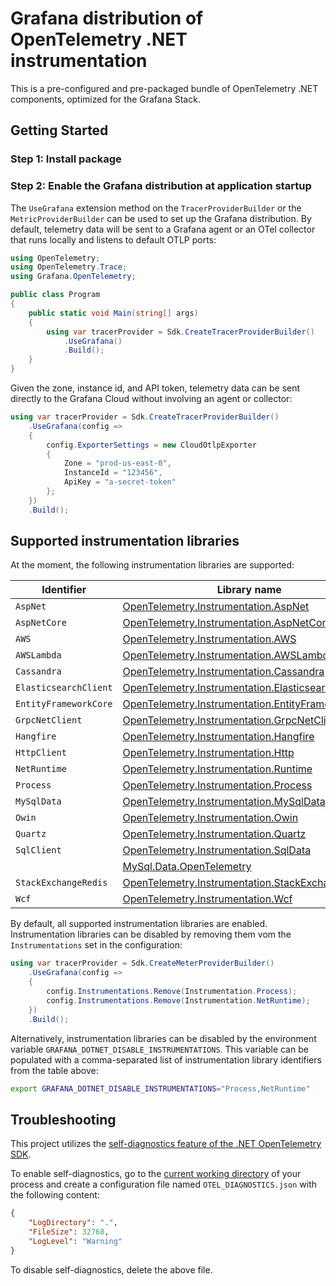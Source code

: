 # Grafana distribution of OpenTelemetry .NET instrumentation

This is a pre-configured and pre-packaged bundle of OpenTelemetry .NET
components, optimized for the Grafana Stack.

## Getting Started

### Step 1: Install package

### Step 2: Enable the Grafana distribution at application startup

The `UseGrafana` extension method on the `TracerProviderBuilder` or the
`MetricProviderBuilder` can be used to set up the Grafana distribution. By
default, telemetry data will be sent to a Grafana agent or an OTel collector
that runs locally and listens to default OTLP ports:

```csharp
using OpenTelemetry;
using OpenTelemetry.Trace;
using Grafana.OpenTelemetry;

public class Program
{
    public static void Main(string[] args)
    {
        using var tracerProvider = Sdk.CreateTracerProviderBuilder()
            .UseGrafana()
            .Build();
    }
}
```

Given the zone, instance id, and API token, telemetry data can be sent directly
to the Grafana Cloud without involving an agent or collector:

```csharp
using var tracerProvider = Sdk.CreateTracerProviderBuilder()
    .UseGrafana(config =>
    {
        config.ExporterSettings = new CloudOtlpExporter
        {
            Zone = "prod-us-east-0",
            InstanceId = "123456",
            ApiKey = "a-secret-token"
        };
    })
    .Build();
```

## Supported instrumentation libraries

At the moment, the following instrumentation libraries are supported:

| Identifier            | Library name |
| --------------------- | ------------ |
| `AspNet`              | [OpenTelemetry.Instrumentation.AspNet](https://www.nuget.org/packages/OpenTelemetry.Instrumentation.AspNet) |
| `AspNetCore`          | [OpenTelemetry.Instrumentation.AspNetCore](https://www.nuget.org/packages/OpenTelemetry.Instrumentation.AspNetCore) |
| `AWS`                 | [OpenTelemetry.Instrumentation.AWS](https://www.nuget.org/packages/OpenTelemetry.Instrumentation.AWS) |
| `AWSLambda`           | [OpenTelemetry.Instrumentation.AWSLambda](https://www.nuget.org/packages/OpenTelemetry.Instrumentation.AWSLambda) |
| `Cassandra`           | [OpenTelemetry.Instrumentation.Cassandra](https://www.nuget.org/packages/OpenTelemetry.Instrumentation.Cassandra) |
| `ElasticsearchClient` | [OpenTelemetry.Instrumentation.ElasticsearchClient](https://www.nuget.org/packages/OpenTelemetry.Instrumentation.ElasticsearchClient) |
| `EntityFrameworkCore` | [OpenTelemetry.Instrumentation.EntityFrameworkCore](https://www.nuget.org/packages/OpenTelemetry.Instrumentation.EntityFrameworkCore) |
| `GrpcNetClient`       | [OpenTelemetry.Instrumentation.GrpcNetClient](https://www.nuget.org/packages/OpenTelemetry.Instrumentation.GrpcNetClient) |
| `Hangfire`            | [OpenTelemetry.Instrumentation.Hangfire](https://www.nuget.org/packages/OpenTelemetry.Instrumentation.Hangfire) |
| `HttpClient`          | [OpenTelemetry.Instrumentation.Http](https://www.nuget.org/packages/OpenTelemetry.Instrumentation.Http) |
| `NetRuntime`          | [OpenTelemetry.Instrumentation.Runtime](https://www.nuget.org/packages/OpenTelemetry.Instrumentation.Runtime) |
| `Process`             | [OpenTelemetry.Instrumentation.Process](https://www.nuget.org/packages/OpenTelemetry.Instrumentation.Process) |
| `MySqlData`           | [OpenTelemetry.Instrumentation.MySqlData](https://www.nuget.org/packages/OpenTelemetry.Instrumentation.MySqlData) |
| `Owin`                | [OpenTelemetry.Instrumentation.Owin](https://www.nuget.org/packages/OpenTelemetry.Instrumentation.Owin) |
| `Quartz`              | [OpenTelemetry.Instrumentation.Quartz](https://www.nuget.org/packages/OpenTelemetry.Instrumentation.Quartz) |
| `SqlClient`           | [OpenTelemetry.Instrumentation.SqlData](https://www.nuget.org/packages/OpenTelemetry.Instrumentation.SqlData) |
|                       | [MySql.Data.OpenTelemetry](https://www.nuget.org/packages/MySql.Data.OpenTelemetry) |
| `StackExchangeRedis`  | [OpenTelemetry.Instrumentation.StackExchangeRedis](https://www.nuget.org/packages/OpenTelemetry.Instrumentation.StackExchangeRedis) |
| `Wcf`                 | [OpenTelemetry.Instrumentation.Wcf](https://www.nuget.org/packages/OpenTelemetry.Instrumentation.Wcf) |

By default, all supported instrumentation libraries are enabled. Instrumentation
libraries can be disabled by removing them vom the `Instrumentations` set in the
configuration:

```csharp
using var tracerProvider = Sdk.CreateMeterProviderBuilder()
    .UseGrafana(config =>
    {
        config.Instrumentations.Remove(Instrumentation.Process);
        config.Instrumentations.Remove(Instrumentation.NetRuntime);
    })
    .Build();
```

Alternatively, instrumentation libraries can be disabled by the environment
variable `GRAFANA_DOTNET_DISABLE_INSTRUMENTATIONS`. This variable can be
populated with a comma-separated list of instrumentation library identifiers
from the table above:

```sh
export GRAFANA_DOTNET_DISABLE_INSTRUMENTATIONS="Process,NetRuntime"
```

## Troubleshooting

This project utilizes the [self-diagnostics feature of the .NET OpenTelemetry SDK](https://github.com/open-telemetry/opentelemetry-dotnet/blob/main/src/OpenTelemetry/README.md#self-diagnostics).

To enable self-diagnostics, go to the
[current working directory](https://en.wikipedia.org/wiki/Working_directory) of
your process and create a configuration file named `OTEL_DIAGNOSTICS.json` with
the following content:

```json
{
    "LogDirectory": ".",
    "FileSize": 32768,
    "LogLevel": "Warning"
}
```

To disable self-diagnostics, delete the above file.
